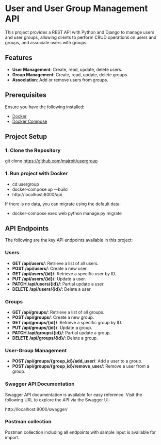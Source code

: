 # User and User Group Management API

This project provides a REST API with Python and Django to manage users and user groups, allowing clients to perform CRUD operations on users and groups, and associate users with groups.

## Features
- **User Management**: Create, read, update, delete users.
- **Group Management**: Create, read, update, delete groups.
- **Association**: Add or remove users from groups.

## Prerequisites
Ensure you have the following installed:
- [Docker](https://docs.docker.com/get-docker/)
- [Docker Compose](https://docs.docker.com/compose/install/)

## Project Setup

### 1. Clone the Repository

git clone <https://github.com/majroit/usergroup>
<br>

### 1. Run project with Docker
- cd usergroup
- docker-compose up --build
- http://localhost:8000/api

If there is no data, you can migrate using the default data:
- docker-compose exec web python manage.py migrate

## API Endpoints

The following are the key API endpoints available in this project:

### Users
- **GET /api/users/**: Retrieve a list of all users.
- **POST /api/users/**: Create a new user.
- **GET /api/users/{id}/**: Retrieve a specific user by ID.
- **PUT /api/users/{id}/**: Update a user.
- **PATCH /api/users/{id}/**: Partial update a user.
- **DELETE /api/users/{id}/**: Delete a user.

### Groups
- **GET /api/groups/**: Retrieve a list of all groups.
- **POST /api/groups/**: Create a new group.
- **GET /api/groups/{id}/**: Retrieve a specific group by ID.
- **PUT /api/groups/{id}/**: Update a group.
- **PATCH /api/groups/{id}/**: Partial update a group.
- **DELETE /api/groups/{id}/**: Delete a group.

### User-Group Management
- **POST /api/groups/{group_id}/add_user/**: Add a user to a group.
- **POST /api/groups/{group_id}/remove_user/**: Remove a user from a group.

### Swagger API Documentation
Swagger API documentation is available for easy reference. Visit the following URL to explore the API via the Swagger UI:

http://localhost:8000/swagger/

### Postman collection
Postman collection including all endpoints with sample input is available for import.  

